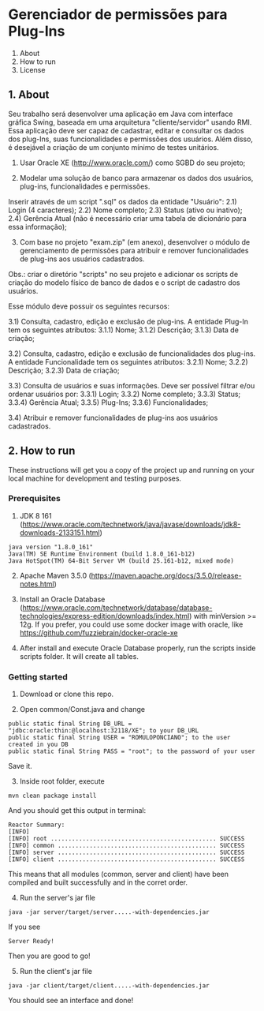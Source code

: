 # Gerenciador de permissões para Plug-Ins
1. About
2. How to run
3. License

## 1. About

Seu trabalho será desenvolver uma aplicação em Java com interface gráfica Swing, baseada em uma arquitetura "cliente/servidor" usando RMI. Essa aplicação deve ser capaz de cadastrar, editar e consultar os dados dos plug-Ins, suas funcionalidades e permissões dos usuários. Além disso, é desejável a criação de um conjunto mínimo de testes unitários.

1) Usar Oracle XE (http://www.oracle.com/) como SGBD do seu projeto;

2) Modelar uma solução de banco para armazenar os dados dos usuários, plug-ins, funcionalidades e permissões. 

Inserir através de um script ".sql" os dados da entidade "Usuário":
2.1) Login (4 caracteres);
2.2) Nome completo;
2.3) Status (ativo ou inativo);
2.4) Gerência Atual (não é necessário criar uma tabela de dicionário para essa informação);

3) Com base no projeto "exam.zip" (em anexo), desenvolver o módulo de gerenciamento de permissões para atribuir e remover funcionalidades de plug-ins aos usuários cadastrados. 

Obs.: criar o diretório "scripts" no seu projeto e adicionar os scripts de criação do modelo físico de banco de dados e o script de cadastro dos usuários.

Esse módulo deve possuir os seguintes recursos:

3.1) Consulta, cadastro, edição e exclusão de plug-ins. A entidade Plug-In tem os seguintes atributos:
3.1.1) Nome;
3.1.2) Descrição;
3.1.3) Data de criação;

3.2) Consulta, cadastro, edição e exclusão de funcionalidades dos plug-ins. A entidade Funcionalidade tem os seguintes atributos:
3.2.1) Nome;
3.2.2) Descrição;
3.2.3) Data de criação;

3.3) Consulta de usuários e suas informações. Deve ser possível filtrar e/ou ordenar usuários por:
3.3.1) Login;
3.3.2) Nome completo;
3.3.3) Status;
3.3.4) Gerência Atual;
3.3.5) Plug-Ins;
3.3.6) Funcionalidades;

3.4) Atribuir e remover funcionalidades de plug-ins aos usuários cadastrados.

## 2. How to run

These instructions will get you a copy of the project up and running on your local machine for development and testing purposes.

### Prerequisites
1. JDK 8 161 (https://www.oracle.com/technetwork/java/javase/downloads/jdk8-downloads-2133151.html)
```
java version "1.8.0_161"
Java(TM) SE Runtime Environment (build 1.8.0_161-b12)
Java HotSpot(TM) 64-Bit Server VM (build 25.161-b12, mixed mode)
```

2. Apache Maven 3.5.0 (https://maven.apache.org/docs/3.5.0/release-notes.html)

3. Install an Oracle Database (https://www.oracle.com/technetwork/database/database-technologies/express-edition/downloads/index.html) with minVersion >= 12g. 
If you prefer, you could use some docker image with oracle, like https://github.com/fuzziebrain/docker-oracle-xe

4. After install and execute Oracle Database properly, run the scripts inside scripts folder. It will create all tables.

### Getting started

1. Download or clone this repo.

2. Open common/Const.java and change 
```
public static final String DB_URL = "jdbc:oracle:thin:@localhost:32118/XE"; to your DB_URL
public static final String USER = "ROMULOPONCIANO"; to the user created in you DB
public static final String PASS = "root"; to the password of your user
```
Save it.

3. Inside root folder, execute 
```
mvn clean package install
```
And you should get this output in terminal:
```
Reactor Summary:
[INFO] 
[INFO] root ............................................... SUCCESS 
[INFO] common ............................................. SUCCESS 
[INFO] server ............................................. SUCCESS 
[INFO] client ............................................. SUCCESS 
```
This means that all modules (common, server and client) have been compiled and built successfully and in the corret order.

4. Run the server's jar file
```
java -jar server/target/server.....-with-dependencies.jar
```
If you see 
```
Server Ready!
```
Then you are good to go!

5. Run the client's jar file
```
java -jar client/target/client.....-with-dependencies.jar
```

You should see an interface and done! 
